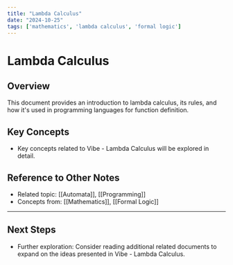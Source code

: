 ```yaml
---
title: "Lambda Calculus"
date: "2024-10-25"
tags: ['mathematics', 'lambda calculus', 'formal logic']
---
```


# Lambda Calculus

## Overview

This document provides an introduction to lambda calculus, its rules, and how it's used in programming languages for function definition.

## Key Concepts

- Key concepts related to Vibe - Lambda Calculus will be explored in detail.
  
## Reference to Other Notes

- Related topic: [[Automata]], [[Programming]]
- Concepts from: [[Mathematics]], [[Formal Logic]]
---

## Next Steps

- Further exploration: Consider reading additional related documents to expand on the ideas presented in Vibe - Lambda Calculus.
